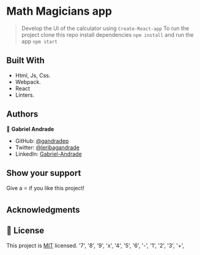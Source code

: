 # Math Magicians app
> Develop the UI of the calculator  using `Create-React-app`
> To run the project clone this repo install dependencies `npm install` and run the app `npm start`


## Built With

- Html, Js, Css.
- Webpack.
- React
- Linters.

## Authors

👤 **Gabriel Andrade**

- GitHub: [@gandradep](https://github.com/gandradep)
- Twitter: [@leribagandrade](https://twitter.com/leribagandrade)
- LinkedIn: [Gabriel-Andrade](https://www.linkedin.com/in/gabriel-andrade-silla-turca/)


## Show your support

Give a ⭐️ if you like this project!

## Acknowledgments


## 📝 License

This project is [MIT](./LICENSE) licensed.
'7', '8', '9', 'x',
'4', '5', '6', '-',
'1', '2', '3', '+',
